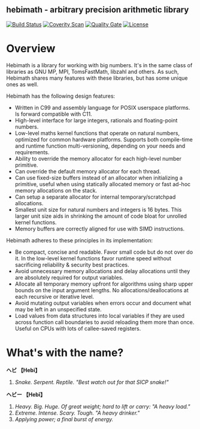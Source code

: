 hebimath - arbitrary precision arithmetic library
-------------------------------------------------------------------------------
[![Build Status](https://travis-ci.org/suiginsoft/hebimath.svg?branch=master)](https://travis-ci.org/suiginsoft/hebimath)
[![Coverity Scan](https://img.shields.io/coverity/scan/11311.svg)](https://scan.coverity.com/projects/suiginsoft-hebimath)
[![Quality Gate](https://sonarqube.com/api/badges/gate?key=hebimath)](https://sonarqube.com/dashboard/index/hebimath)
[![License](https://img.shields.io/packagist/l/doctrine/orm.svg)](https://github.com/suiginsoft/hebimath/raw/master/LICENSE)

Overview
===============================================================================

Hebimath is a library for working with big numbers. It's in the same class of
libraries as GNU MP, MPI, TomsFastMath, libzahl and others. As such, Hebimath
shares many features with these libraries, but has some unique ones as well.

Hebimath has the following design features:

- Written in C99 and assembly language for POSIX userspace platforms. Is forward
  compatible with C11.
- High-level interface for large integers, rationals and floating-point numbers.
- Low-level maths kernel functions that operate on natural numbers, optimized
  for common hardware platforms. Supports both compile-time and runtime
  function multi-versioning, depending on your needs and requirements.
- Ability to override the memory allocator for each high-level number primitive.
- Can override the default memory allocator for each thread.
- Can use fixed-size buffers instead of an allocator when initializing
  a primitive, useful when using statically allocated memory or fast ad-hoc
  memory allocations on the stack.
- Can setup a separate allocator for internal temporary/scratchpad allocations.
- Smallest unit size for natural numbers and integers is 16 bytes. This
  larger unit size aids in shrinking the amount of code bloat for unrolled
  kernel functions.
- Memory buffers are correctly aligned for use with SIMD instructions.

Hebimath adheres to these principles in its implementation:

- Be compact, concise and readable. Favor small code but do not over do it.
  In the low-level kernel functions favor runtime speed without sacrificing
  reliability & security best practices.
- Avoid unnecessary memory allocations and delay allocations until they are
  absolutely required for output variables.
- Allocate all temporary memory upfront for algorithms using sharp upper bounds
  on the input argument lengths. No allocations/deallocations at each recursive
  or iterative level.
- Avoid mutating output variables when errors occur and document what may be
  left in an unspecified state.
- Load values from data structures into local variables if they are used across
  function call boundaries to avoid reloading them more than once. Useful on
  CPUs with lots of callee-saved registers.

What's with the name?
===============================================================================

**ヘビ 【Hebi】**

1. *Snake. Serpent. Reptile. "Best watch out for that SICP snake!"*

**ヘビー 【Hebī】**

1. *Heavy. Big. Huge. Of great weight; hard to lift or carry: "A heavy load."*
2. *Extreme. Intense. Scary. Tough. "A heavy drinker."*
3. *Applying power; a final burst of energy.*
